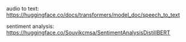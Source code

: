 audio to text:
https://huggingface.co/docs/transformers/model_doc/speech_to_text

sentiment analysis:
https://huggingface.co/Souvikcmsa/SentimentAnalysisDistillBERT